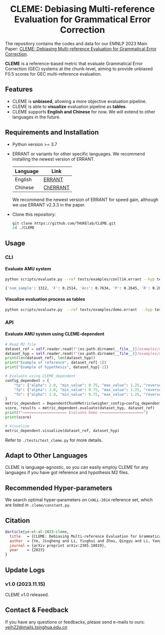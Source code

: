 <div align="center">

# CLEME: Debiasing Multi-reference Evaluation for Grammatical Error Correction

</div>

The repository contains the codes and data for our EMNLP 2023 Main Paper: [CLEME: Debiasing Multi-reference Evaluation for Grammatical Error Correction](https://arxiv.org/abs/2305.10819).

**CLEME** is a reference-based metric that evaluate Grammatical Error Correction (GEC) systems at the chunk-level, aiming to provide unbiased F0.5 scores for GEC multi-reference evaluation.

## Features

- CLEME is **unbiased**, allowing a more objective evaluation pipeline.
- CLEME is able to **visualize** evaluation pipeline as **tables**.
- CLEME supports **English and Chinese** for now. We will extend to other languages in the future.

## Requirements and Installation

- Python version >= 3.7

- ERRANT or variants for other specific languages. We recommend installing the newest version of ERRANT.

  | Language | Link                                                         |
  | -------- | ------------------------------------------------------------ |
  | English  | [ERRANT](https://github.com/chrisjbryant/errant)             |
  | Chinese  | [ChERRANT](https://github.com/HillZhang1999/MuCGEC/blob/main/scorers/ChERRANT) |

  We recommend the newest version of ERRANT for speed gain, although we use ERRANT v2.3.3 in the paper.

- Clone this repository:
  ```bash
  git clone https://github.com/THUKElab/CLEME.git
  cd ./CLEME
  ```

## Usage

### CLI

#### Evaluate AMU system

```bash
python scripts/evaluate.py --ref tests/examples/conll14.errant --hyp tests/examples/conll14-AMU.errant

{'num_sample': 1312, 'F': 0.2514, 'Acc': 0.7634, 'P': 0.2645, 'R': 0.2097, 'tp': 313.51, 'fp': 871.8, 'fn': 1181.71, 'tn': 6312.0}
```

#### Visualize evaluation process as tables

```bash
python scripts/evaluate.py  --ref tests/examples/demo.errant  --hyp tests/examples/demo-AMU.errant  --vis
```

### API

#### Evaluate AMU system using CLEME-dependent

```python
# Read M2 file
dataset_ref = self.reader.read(f"{os.path.dirname(__file__)}/examples/demo.errant")
dataset_hyp = self.reader.read(f"{os.path.dirname(__file__)}/examples/demo-AMU.errant")
print(len(dataset_ref), len(dataset_hyp))
print("Example of reference", dataset_ref[-1])
print("Example of hypothesis", dataset_hyp[-1])

# Evaluate using CLEME_dependent
config_dependent = {
	"tp": {"alpha": 2.0, "min_value": 0.75, "max_value": 1.25, "reverse": False},
	"fp": {"alpha": 2.0, "min_value": 0.75, "max_value": 1.25, "reverse": True},
	"fn": {"alpha": 2.0, "min_value": 0.75, "max_value": 1.25, "reverse": False},
}
metric_dependent = DependentChunkMetric(weigher_config=config_dependent)
score, results = metric_dependent.evaluate(dataset_hyp, dataset_ref)
print(f"==================== Evaluate Demo ====================")
print(score)

# Visualize
metric_dependent.visualize(dataset_ref, dataset_hyp)
```

Refer to `./tests/test_cleme.py` for more details.

## Adapt to Other Languages

CLEME is language-agnostic, so you can easily employ CLEME for any languages if you have got reference and hypothesis M2 files.

## Recommended Hyper-parameters

We search optimal hyper-parameters on `CoNLL-2014` reference set, which are listed in `.cleme/constant.py`.

## Citation

```bib
@article{ye-et-al-2023-cleme,
  title   = {CLEME: Debiasing Multi-reference Evaluation for Grammatical Error Correction},
  author  = {Ye, Jingheng and Li, Yinghui and Zhou, Qingyu and Li, Yangning and Ma, Shirong and Zheng, Hai-Tao and Shen, Ying},
  journal = {arXiv preprint arXiv:2305.10819},
  year    = {2023}
}
```

## Update Logs

### v1.0 (2023.11.15)

CLEME v1.0 released.

## Contact & Feedback

If you have any questions or feedbacks, please send e-mails to ours: yejh22@mails.tsinghua.edu.cn













